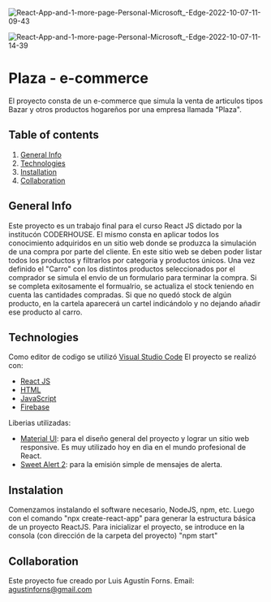 

![React-App-and-1-more-page-Personal-Microsoft_-Edge-2022-10-07-11-09-43](https://user-images.githubusercontent.com/103077691/194576971-8a2ea899-94db-47f9-b38d-501495845533.gif)

![React-App-and-1-more-page-Personal-Microsoft_-Edge-2022-10-07-11-14-39](https://user-images.githubusercontent.com/103077691/194578180-e5c7ba84-cba1-4dda-930c-c2ae4b8b4292.gif)


# Plaza - e-commerce
El proyecto consta de un e-commerce que simula la venta de articulos tipos Bazar y otros productos hogareños por una empresa llamada "Plaza".

## Table of contents
1. [General Info](#general-info)
2. [Technologies](#technologies)
3. [Installation](#installation)
4. [Collaboration](#collaboration)


## General Info
Este proyecto es un trabajo final para el curso React JS dictado por la institucón CODERHOUSE.
El mismo consta en aplicar todos los conocimiento adquiridos en un sitio web donde se produzca la simulación de una compra por parte del cliente.
En este sitio web se deben poder listar todos los productos y filtrarlos por categoria y productos únicos.
Una vez definido el "Carro" con los distintos productos seleccionados por el comprador se simula el envìo de un formulario para terminar la compra. Si se completa exitosamente el formualrio, se actualiza el stock teniendo en cuenta las cantidades compradas. Si que no quedó stock de algún producto, en la cartela aparecerá un cartel indicándolo y no dejando añadir ese producto al carro.

## Technologies
Como editor de codigo se utilizó [Visual Studio Code](https://code.visualstudio.com/)
El proyecto se realizó con:
* [React JS](https://es.reactjs.org/)
* [HTML]()
* [JavaScript]()
* [Firebase]()

Liberias utilizadas:
* [Material UI](https://mui.com/): para el diseño general del proyecto y lograr un sitio web responsive. Es muy utilizado hoy en dìa en el mundo profesional de React.
* [Sweet Alert 2](https://sweetalert2.github.io/): para la emisión simple de mensajes de alerta.

## Instalation
Comenzamos instalando el software necesario, NodeJS, npm, etc. Luego con el comando "npx create-react-app" para generar la estructura básica de un proyecto ReactJS.
Para inicializar el proyecto, se introduce en la consola (con dirección de la carpeta del proyecto) "npm start"


## Collaboration
Este proyecto fue creado por Luis Agustín Forns.
Email: agustinforns@gmail.com



